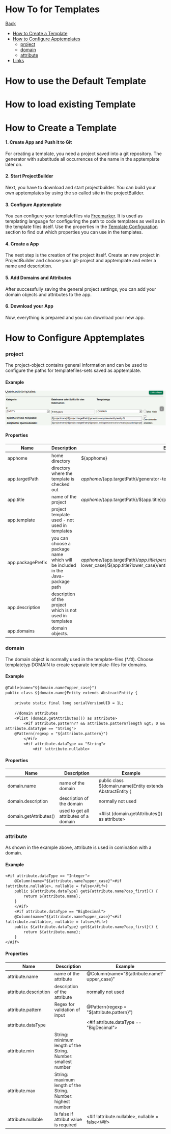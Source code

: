 
# How To for Templates
[Back](../README.md)

- [How to Create a Template](#how-to-create-a-template)
- [How to Configure Apptemplates](#how-to-configure-projecttemplates)
  * [project](#project)
  * [domain](#domain)
  * [attribute](#attribute)
- [Links](#links)

# How to use the Default Template

# How to load existing Template

# How to Create a Template

#### 1. Create App and Push it to Git

For creating a template, you need a project saved into a git repository. The generator with substitude all occurrences of the name in the apptemplate later on.

#### 2. Start ProjectBuilder

Next, you have to download and start projectbuilder. You can build your own apptemplates by using the so called site in the projectBuilder. 

#### 3. Configure Apptemplate

You can configure your templatefiles via [Freemarker](https://freemarker.apache.org/). It is used as templating language for configuring the path to code templates as well as in the template files itself. Use the properties in the [Template Configuration](#template-configuration) section to find out which properties you can use in the templates.

#### 4. Create a App

The next step is the creation of the project itself. Create an new project in ProjectBuilder and choose your git-project and apptemplate and enter a name and description.

#### 5. Add Domains and Attributes

After successfully saving the general project settings, you can add your domain objects and attributes to the app. 

#### 6. Download your App

Now, everything is prepared and you can download your new app.

# How to Configure Apptemplates

### **project** 

The project-object contains general information and can be used to configure the paths for templatefiles-sets saved as apptemplate.

#### Example

![template screenshot](diagrams/template-screenshot.png)

#### Properties

| Name        | Description     |      Example  |
| ------------- |-------------| -------------|
| apphome   | home directory | ${apphome}|
| app.targetPath | directory where the template is checked out  | ${apphome}/${app.targetPath}/generator-templates/entity/entity.ftl|
| app.title | name of the project | ${apphome}/${app.targetPath}/${app.title}/persistence/ |
| app.template | project template used - not used in templates |  |
| app.packagePrefix | you can choose a package name which will be included in the Java-package path | ${apphome}/${app.targetPath}/${app.title}/persistence/src/main/java/de/${app.packagePrefix?lower_case}/${app.title?lower_case}/entity/
| app.description | description of the project which is not used in templates | |
| app.domains | domain objects.   | |

### **domain**

The domain object is normally used in the template-files (*.ftl). Choose templatetyp DOMAIN to create separate template-files for domains.

#### Example
```
@Table(name="${domain.name?upper_case}")
public class ${domain.name}Entity extends AbstractEntity {
	
	private static final long serialVersionUID = 1L;
	
	//domain attributes
	<#list (domain.getAttributes()) as attribute> 
		<#if attribute.pattern?? && attribute.pattern?length &gt; 0 && attribute.dataType == "String">
	@Pattern(regexp = "${attribute.pattern}")
		</#if>	
		<#if attribute.dataType == "String">
			<#if !attribute.nullable>
```

#### Properties

| Name        | Description     |      Example  |
| ------------|-------------| -------------|
| domain.name | name of the domain | public class ${domain.name}Entity extends AbstractEntity { |
| domain.description | description of the domain | normally not used |
| domain.getAttributes() | used to get all attributes of a domain | <#list (domain.getAttributes()) as attribute> | 

### **attribute**

As shown in the example above, attribute is used in comination with a domain.

#### Example

```
<#if attribute.dataType == "Integer"> 
	@Column(name="${attribute.name?upper_case}"<#if !attribute.nullable>, nullable = false</#if>)
	public ${attribute.dataType} get${attribute.name?cap_first}() {
		return ${attribute.name};
	}
	</#if>
	<#if attribute.dataType == "BigDecimal"> 
	@Column(name="${attribute.name?upper_case}"<#if !attribute.nullable>, nullable = false</#if>)
	public ${attribute.dataType} get${attribute.name?cap_first}() {
		return ${attribute.name};
	}
</#if>
```

#### Properties

| Name        | Description     |      Example  |
| ------------|-------------| -------------|
| attribute.name | name of the attribute | @Column(name="${attribute.name?upper_case}" |
| attribute.description | description of the attribute | normally not used |
| attribute.pattern | Regex for validation of input | @Pattern(regexp = "${attribute.pattern}")| 
| attribute.dataType | | <#if attribute.dataType == "BigDecimal"> |
| attribute.min | String: minimum length of the String. Number: smallest number | |
| attribute.max | String: maximum length of the String. Number: highest number | |
| attribute.nullable | Is false if attribut value is required | <#if !attribute.nullable>, nullable = false</#if> |

